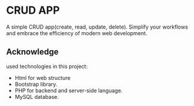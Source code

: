 # CRUD APP
A simple CRUD app(create, read, update, delete). Simplify your workflows and embrace the efficiency of modern web development.
## Acknowledge
used technologies in this project:
- Html for web structure
- Bootstrap library.
- PHP for backend and server-side language.
- MySQL database.
